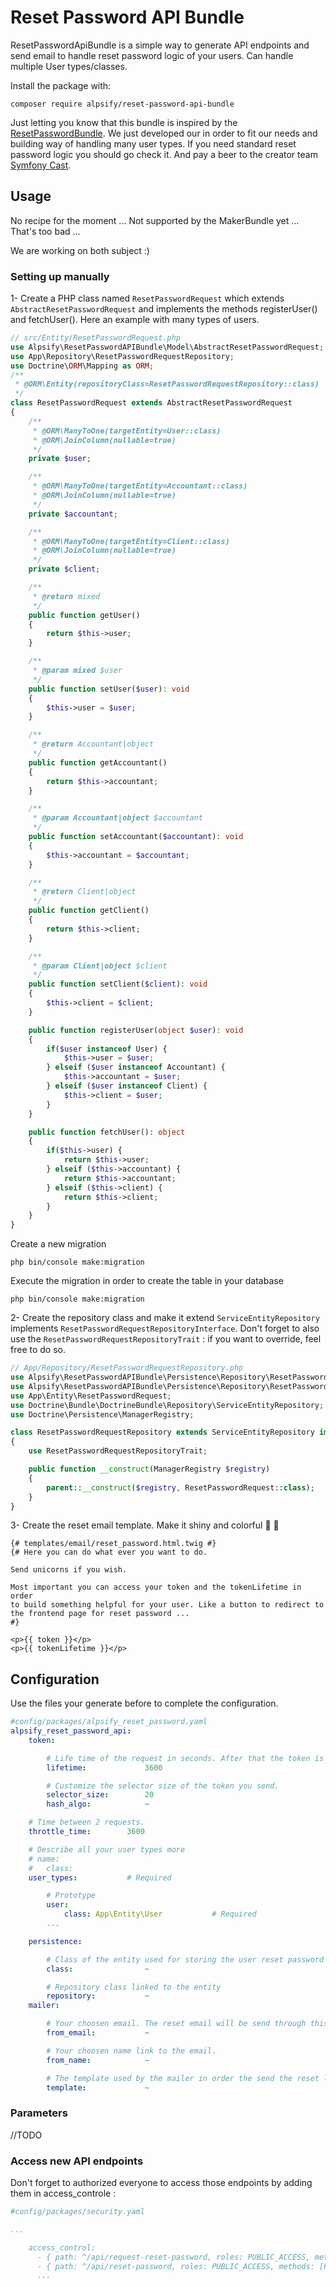 # Reset Password API Bundle

ResetPasswordApiBundle is a simple way to generate API endpoints and send email to handle reset password logic of your users.
Can handle multiple User types/classes.

Install the package with: 

```console
composer require alpsify/reset-password-api-bundle
```

Just letting you know that this bundle is inspired by the [ResetPasswordBundle](https://github.com/SymfonyCasts/reset-password-bundle). We just developed our in order to fit our needs and building way of handling many user types. If you need standard reset password logic you should go check it. And pay a beer to the creator team [Symfony Cast](https://github.com/SymfonyCasts).

## Usage

No recipe for the moment ...
Not supported by the MakerBundle yet ... That's too bad ... 

We are working on both subject :)

### Setting up manually

1- Create a PHP class named `ResetPasswordRequest` which extends `AbstractResetPasswordRequest` and implements the methods registerUser() and fetchUser(). Here an example with many types of users.

```php
// src/Entity/ResetPasswordRequest.php
use Alpsify\ResetPasswordAPIBundle\Model\AbstractResetPasswordRequest;
use App\Repository\ResetPasswordRequestRepository;
use Doctrine\ORM\Mapping as ORM;
/**
 * @ORM\Entity(repositoryClass=ResetPasswordRequestRepository::class)
 */
class ResetPasswordRequest extends AbstractResetPasswordRequest
{
    /**
     * @ORM\ManyToOne(targetEntity=User::class)
     * @ORM\JoinColumn(nullable=true)
     */
    private $user;

    /**
     * @ORM\ManyToOne(targetEntity=Accountant::class)
     * @ORM\JoinColumn(nullable=true)
     */
    private $accountant;

    /**
     * @ORM\ManyToOne(targetEntity=Client::class)
     * @ORM\JoinColumn(nullable=true)
     */
    private $client;

    /**
     * @return mixed
     */
    public function getUser()
    {
        return $this->user;
    }

    /**
     * @param mixed $user
     */
    public function setUser($user): void
    {
        $this->user = $user;
    }

    /**
     * @return Accountant|object
     */
    public function getAccountant()
    {
        return $this->accountant;
    }

    /**
     * @param Accountant|object $accountant
     */
    public function setAccountant($accountant): void
    {
        $this->accountant = $accountant;
    }

    /**
     * @return Client|object
     */
    public function getClient()
    {
        return $this->client;
    }

    /**
     * @param Client|object $client
     */
    public function setClient($client): void
    {
        $this->client = $client;
    }

    public function registerUser(object $user): void
    {
        if($user instanceof User) {
            $this->user = $user;
        } elseif ($user instanceof Accountant) {
            $this->accountant = $user;
        } elseif ($user instanceof Client) {
            $this->client = $user;
        }
    }

    public function fetchUser(): object
    {
        if($this->user) {
            return $this->user;
        } elseif ($this->accountant) {
            return $this->accountant;
        } elseif ($this->client) {
            return $this->client;
        }
    }
}
```
Create a new migration
```console
php bin/console make:migration
```

Execute the migration in order to create the table in your database 
```console
php bin/console make:migration
```
2- Create the repository class and make it extend `ServiceEntityRepository` implements `ResetPasswordRequestRepositoryInterface`. Don't forget to also use the `ResetPasswordRequestRepositoryTrait` : if you want to override, feel free to do so.
```php
// App/Repository/ResetPasswordRequestRepository.php
use Alpsify\ResetPasswordAPIBundle\Persistence\Repository\ResetPasswordRequestRepositoryInterface;
use Alpsify\ResetPasswordAPIBundle\Persistence\Repository\ResetPasswordRequestRepositoryTrait;
use App\Entity\ResetPasswordRequest;
use Doctrine\Bundle\DoctrineBundle\Repository\ServiceEntityRepository;
use Doctrine\Persistence\ManagerRegistry;

class ResetPasswordRequestRepository extends ServiceEntityRepository implements ResetPasswordRequestRepositoryInterface
{
    use ResetPasswordRequestRepositoryTrait;

    public function __construct(ManagerRegistry $registry)
    {
        parent::__construct($registry, ResetPasswordRequest::class);
    }
}
```

3- Create the reset email template. Make it shiny and colorful :rainbow: :unicorn:
```twig
{# templates/email/reset_password.html.twig #}
{# Here you can do what ever you want to do. 

Send unicorns if you wish.

Most important you can access your token and the tokenLifetime in order 
to build something helpful for your user. Like a button to redirect to the frontend page for reset password ... 
#} 

<p>{{ token }}</p>
<p>{{ tokenLifetime }}</p>
```

## Configuration
Use the files your generate before to complete the configuration.

```yaml
#config/packages/alpsify_reset_password.yaml
alpsify_reset_password_api:
    token:

        # Life time of the request in seconds. After that the token is invalid and the user need to ask for a new one.
        lifetime:             3600

        # Customize the selector size of the token you send.
        selector_size:        20
        hash_algo:            ~

    # Time between 2 requests.
    throttle_time:        3600

    # Describe all your user types more
    # name: 
    #   class: 
    user_types:           # Required

        # Prototype
        user:
            class: App\Entity\User           # Required
        ...

    persistence:

        # Class of the entity used for storing the user reset password request.
        class:                ~

        # Repository class linked to the entity
        repository:           ~
    mailer:

        # Your choosen email. The reset email will be send through this one.
        from_email:           ~

        # Your choosen name link to the email.
        from_name:            ~

        # The template used by the mailer in order the send the reset link.
        template:             ~
```

### Parameters

//TODO

### Access new API endpoints
Don't forget to authorized everyone to access those endpoints by adding them in access_controle :

```yaml
#config/packages/security.yaml

...

    access_control:
      - { path: ^/api/request-reset-password, roles: PUBLIC_ACCESS, methods: [POST] }
      - { path: ^/api/reset-password, roles: PUBLIC_ACCESS, methods: [POST] }
      ...
```
